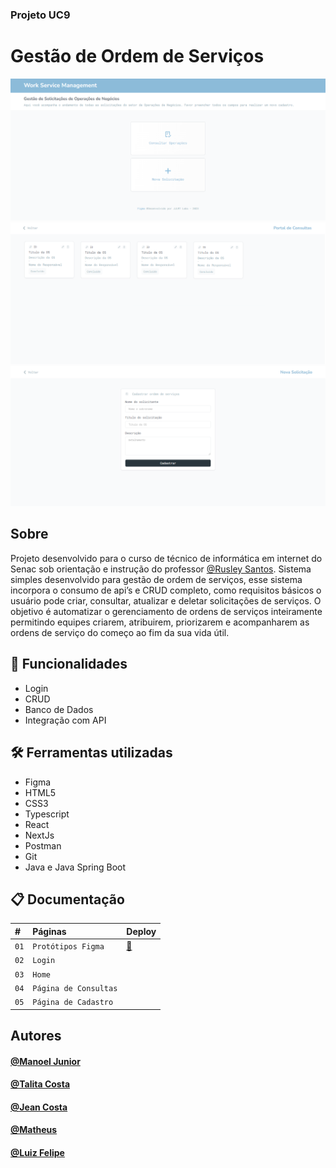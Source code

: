 ### Projeto UC9
# Gestão de Ordem de Serviços
![preview](./preview-1.png)
![preview](./preview-2.png)
![preview](./preview-3.png)

## Sobre
Projeto desenvolvido para o curso de técnico de informática em internet do Senac sob orientação e instrução do professor [@Rusley Santos](https://github.com/rusleysantos).
Sistema simples desenvolvido para gestão de ordem de serviços, esse sistema incorpora o consumo de api’s e CRUD completo, como requisitos básicos o usuário pode criar, consultar, atualizar e deletar solicitações de serviços. O objetivo é automatizar o gerenciamento de ordens de serviços inteiramente permitindo equipes criarem, atribuirem, priorizarem e acompanharem as ordens de serviço do começo ao fim da sua vida útil.

## 🤖 Funcionalidades
- Login
- CRUD
- Banco de Dados
- Integração com API

## 🛠 Ferramentas utilizadas
- Figma
- HTML5
- CSS3
- Typescript
- React
- NextJs
- Postman
- Git
- Java e Java Spring Boot

## 📋 Documentação

| #    | Páginas        | Deploy |
| :--- | :------------- | :------ |
| `01` | `Protótipos Figma` |[🔗](https://www.figma.com/file/Pv5tv0mqIctpJPUVEuwKLg/Work-Order-Mangement?type=design&node-id=0-1&mode=design&t=TZMk5zU5TcyptWOn-0) |
| `02` | `Login` |
| `03` | `Home` |
| `04` | `Página de Consultas` |
| `05` | `Página de Cadastro` |

## Autores
#### [@Manoel Junior](https://github.com/Flickler)
#### [@Talita Costa](https://github.com/tltco)
#### [@Jean Costa](https://github.com/Janp3)
#### [@Matheus](https://github.com/TiMathues)
#### [@Luiz Felipe](https://github.com/Luizfbm)
